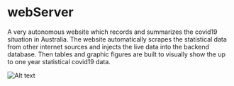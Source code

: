 # webServer
A very autonomous website which records and summarizes the covid19 situation in Australia. 
The website automatically scrapes the statistical data from other internet sources and injects the live data into the backend database. Then tables and graphic figures are built to visually show the up to one year statistical covid19 data.

![Alt text](/webServer/tree/master/pic/1.jpg?raw=true "")

